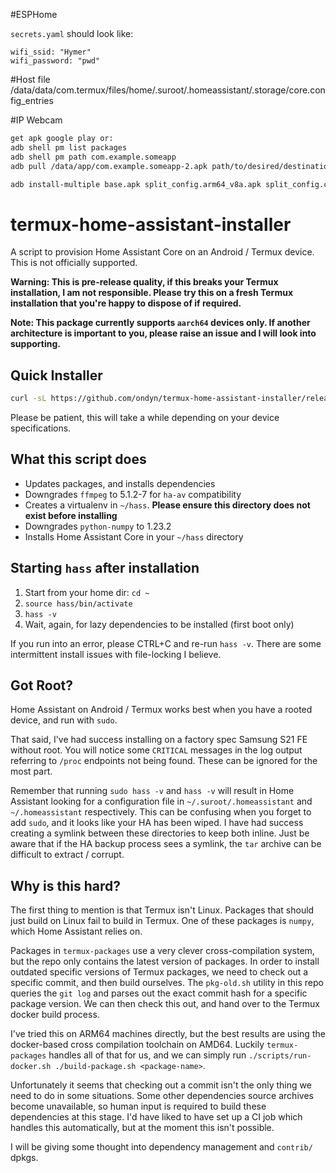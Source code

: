 #ESPHome

`secrets.yaml` should look like:
```
wifi_ssid: "Hymer"
wifi_password: "pwd"
```

#Host file
/data/data/com.termux/files/home/.suroot/.homeassistant/.storage/core.config_entries

#IP Webcam
```sh
get apk google play or:
adb shell pm list packages
adb shell pm path com.example.someapp
adb pull /data/app/com.example.someapp-2.apk path/to/desired/destination

adb install-multiple base.apk split_config.arm64_v8a.apk split_config.cs.apk split_config.xxhdpi.apk 
```

# termux-home-assistant-installer

A script to provision Home Assistant Core on an Android / Termux device. This is not officially supported.

**Warning: This is pre-release quality, if this breaks your Termux installation, I am not responsible. Please try this on a fresh Termux installation that you're happy to dispose of if required.**

**Note: This package currently supports `aarch64` devices only. If another architecture is important to you, please raise an issue and I will look into supporting.**

## Quick Installer

```bash
curl -sL https://github.com/ondyn/termux-home-assistant-installer/releases/download/1/remote-install.sh | bash
```

Please be patient, this will take a while depending on your device specifications.

## What this script does

- Updates packages, and installs dependencies
- Downgrades `ffmpeg` to 5.1.2-7 for `ha-av` compatibility
- Creates a virtualenv in `~/hass`. **Please ensure this directory does not exist before installing**
- Downgrades `python-numpy` to 1.23.2
- Installs Home Assistant Core in your `~/hass` directory

## Starting `hass` after installation

1. Start from your home dir: `cd ~`
1. `source hass/bin/activate`
1. `hass -v`
1. Wait, again, for lazy dependencies to be installed (first boot only)

If you run into an error, please CTRL+C and re-run `hass -v`. There are some intermittent install issues with file-locking I believe.

## Got Root?

Home Assistant on Android / Termux works best when you have a rooted device, and run with `sudo`.

That said, I've had success installing on a factory spec Samsung S21 FE without root. You will notice some `CRITICAL` messages in the log output referring to `/proc` endpoints not being found. These can be ignored for the most part.

Remember that running `sudo hass -v` and `hass -v` will result in Home Assistant looking for a configuration file in `~/.suroot/.homeassistant` and `~/.homeassistant` respectively. This can be confusing when you forget to add `sudo`, and it looks like your HA has been wiped. I have had success creating a symlink between these directories to keep both inline. Just be aware that if the HA backup process sees a symlink, the `tar` archive can be difficult to extract / corrupt.

## Why is this hard?

The first thing to mention is that Termux isn't Linux. Packages that should just build on Linux fail to build in Termux. One of these packages is `numpy`, which Home Assistant relies on.

Packages in `termux-packages` use a very clever cross-compilation system, but the repo only contains the latest version of packages. In order to install outdated specific versions of Termux packages, we need to check out a specific commit, and then build ourselves. The `pkg-old.sh` utility in this repo queries the `git log` and parses out the exact commit hash for a specific package version. We can then check this out, and hand over to the Termux docker build process.

I've tried this on ARM64 machines directly, but the best results are using the docker-based cross compilation toolchain on AMD64. Luckily `termux-packages` handles all of that for us, and we can simply run `./scripts/run-docker.sh ./build-package.sh <package-name>`.

Unfortunately it seems that checking out a commit isn't the only thing we need to do in some situations. Some other dependencies source archives become unavailable, so human input is required to build these dependencies at this stage. I'd have liked to have set up a CI job which handles this automatically, but at the moment this isn't possible.

I will be giving some thought into dependency management and `contrib/` dpkgs.

